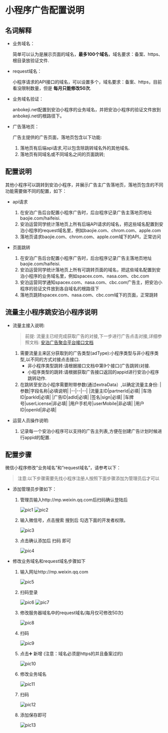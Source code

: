 # 小程序广告配置说明

## 名词解释

* 业务域名：

    简单可以认为是展示页面的域名，**最多100个域名**，域名要求：备案、https、根目录放验证文件.

* request域名：

    小程序请求的API接口的域名，可以设置多个，域名要求：备案、https，目前看没限制数量，但是 **每月只能修改50次**.

* 业务域名验证：

    anbokeji.net配置到安泊小程序的业务域名，并把安泊小程序的验证文件放到anbokeji.net的根路径下。

* 广告落地页：

    广告主提供的广告页面，落地页包含以下功能:
    1. 落地页有后端api请求,可以包含除跳转域名外的其他域名.
    2. 落地页有同域名或不同域名之间的页面跳转;

## 配置说明

其他小程序可以跳转到安泊小程序，并展示广告主广告落地页，落地页包含的不同功能需要做不同的配置，如下：

* api请求
    1. 在安泊广告后台配置小程序广告时，后台程序记录广告主落地页地址baojie.com/haifeisi.
    2. 安泊运营同学统计落地页上所有后端API请求的域名，把这些域名配置到安泊小程序的request域名里，例如baojie.com、chrom.com、apple.com
    3. 落地页请求baojie.com、chrom.com、apple.com域下的API，正常访问

* 页面跳转

    1. 在安泊广告后台配置小程序广告时，后台程序记录广告主落地页地址baojie.com/haifeisi.
    2. 安泊运营同学统计落地页上所有可跳转页面的域名，把这些域名配置到安泊小程序的业务域名里，例如spacex.com、nasa.com、cbc.com
    3. 安泊运营同学通知spacex.com、nasa.com、cbc.com广告主，把安泊小程序的验证文件放到各自域名的根路径下
    4. 落地页跳转spacex.com、nasa.com、cbc.com域下的页面，正常跳转

## 流量主小程序跳安泊小程序说明

* 流量主接入说明:

    > 前提: 流量主已经完成获取广告的对接,下一步进行广告点击对接,详细参照文档: [安泊广告聚合平台接口文档](https://github.com/xyz2020/anbo-public/blob/master/%E5%AE%89%E6%B3%8A%E5%B9%BF%E5%91%8A%E8%81%9A%E5%90%88%E5%B9%B3%E5%8F%B0%E6%8E%A5%E5%8F%A3%E6%96%87%E6%A1%A3.md#9广告跳转)

    1. 需要流量主来区分获取到的广告类型(adType):小程序类型与非小程序类型,以不同的方式对接点击接口.
        * 非小程序类型跳转:请根据接口文档中第9个接口(广告跳转)对接.
        * 小程序类型的跳转:请根据获取广告接口返回的appid进行安泊小程序跳转动作.
    2. 在跳转至安泊小程序需要附带参数(通过extraData）,以确定流量主身份:
        |参数|字段名称|必填说明|
        |--|--|--|
        |流量主ID|partnerId|必填|
        |车场ID|parkId|必填|
        |广告ID|adId|必填|
        |签名|sign|必填|
        |车牌号|userLicense|非必填|
        |用户手机号|userMobile|非必填|
        |用户ID|openId|非必填|

* 运营人员操作说明:

    1. 记录每一个安泊小程序可以支持的广告主列表,方便在创建广告计划时候进行appid的配置.

## 配置步骤

微信小程序修改“业务域名”和“request域名”，请参考以下：

> 注意:以下步骤需要先找小程序注册人按照下面步骤添加为管理员后才可以

* 添加管理员步骤如下：

    1. 管理员输入http://mp.weixin.qq.com后扫码确认登陆后

        ![pic1](https://github.com/xyz2020/docs/blob/master/anbo/%E5%AE%89%E6%B3%8A%E5%B0%8F%E7%A8%8B%E5%BA%8F%E5%B9%BF%E5%91%8A%E9%85%8D%E7%BD%AE%E8%AF%B4%E6%98%8E/pic/图片1.png)
        ![pic2](https://github.com/xyz2020/docs/blob/master/anbo/%E5%AE%89%E6%B3%8A%E5%B0%8F%E7%A8%8B%E5%BA%8F%E5%B9%BF%E5%91%8A%E9%85%8D%E7%BD%AE%E8%AF%B4%E6%98%8E/pic/图片2.png)

    2. 输入微信号，点击搜索 搜到后 勾选下面的开发者权限。

        ![pic3](https://github.com/xyz2020/docs/blob/master/anbo/%E5%AE%89%E6%B3%8A%E5%B0%8F%E7%A8%8B%E5%BA%8F%E5%B9%BF%E5%91%8A%E9%85%8D%E7%BD%AE%E8%AF%B4%E6%98%8E/pic/图片3.png)

    3. 点击确认添加后 扫码 即可

        ![pic4](https://github.com/xyz2020/docs/blob/master/anbo/%E5%AE%89%E6%B3%8A%E5%B0%8F%E7%A8%8B%E5%BA%8F%E5%B9%BF%E5%91%8A%E9%85%8D%E7%BD%AE%E8%AF%B4%E6%98%8E/pic/图片4.png)

* 修改业务域名和request域名步骤如下

    1. 输入网址http://mp.weixin.qq.com

        ![pic5](https://github.com/xyz2020/docs/blob/master/anbo/%E5%AE%89%E6%B3%8A%E5%B0%8F%E7%A8%8B%E5%BA%8F%E5%B9%BF%E5%91%8A%E9%85%8D%E7%BD%AE%E8%AF%B4%E6%98%8E/pic/图片5.png)

    2. 扫码登录

        ![pic6](https://github.com/xyz2020/docs/blob/master/anbo/%E5%AE%89%E6%B3%8A%E5%B0%8F%E7%A8%8B%E5%BA%8F%E5%B9%BF%E5%91%8A%E9%85%8D%E7%BD%AE%E8%AF%B4%E6%98%8E/pic/图片6.png)
        ![pic7](https://github.com/xyz2020/docs/blob/master/anbo/%E5%AE%89%E6%B3%8A%E5%B0%8F%E7%A8%8B%E5%BA%8F%E5%B9%BF%E5%91%8A%E9%85%8D%E7%BD%AE%E8%AF%B4%E6%98%8E/pic/图片7.png)

    3. 修改服务器域名中的request域名(每月仅可修改50次)

        ![pic8](https://github.com/xyz2020/docs/blob/master/anbo/%E5%AE%89%E6%B3%8A%E5%B0%8F%E7%A8%8B%E5%BA%8F%E5%B9%BF%E5%91%8A%E9%85%8D%E7%BD%AE%E8%AF%B4%E6%98%8E/pic/图片8.png)

    4. 扫码

        ![pic9](https://github.com/xyz2020/docs/blob/master/anbo/%E5%AE%89%E6%B3%8A%E5%B0%8F%E7%A8%8B%E5%BA%8F%E5%B9%BF%E5%91%8A%E9%85%8D%E7%BD%AE%E8%AF%B4%E6%98%8E/pic/图片9.png)

    5. 点击➕ 新增 (注意：域名必须是https的并且备案过的)

        ![pic10](https://github.com/xyz2020/docs/blob/master/anbo/%E5%AE%89%E6%B3%8A%E5%B0%8F%E7%A8%8B%E5%BA%8F%E5%B9%BF%E5%91%8A%E9%85%8D%E7%BD%AE%E8%AF%B4%E6%98%8E/pic/图片10.png)

    6. 修改业务域名

        ![pic11](https://github.com/xyz2020/docs/blob/master/anbo/%E5%AE%89%E6%B3%8A%E5%B0%8F%E7%A8%8B%E5%BA%8F%E5%B9%BF%E5%91%8A%E9%85%8D%E7%BD%AE%E8%AF%B4%E6%98%8E/pic/图片11.png)

    7. 扫码

        ![pic12](https://github.com/xyz2020/docs/blob/master/anbo/%E5%AE%89%E6%B3%8A%E5%B0%8F%E7%A8%8B%E5%BA%8F%E5%B9%BF%E5%91%8A%E9%85%8D%E7%BD%AE%E8%AF%B4%E6%98%8E/pic/图片12.png)

    8. 添加保存即可

        ![pic13](https://github.com/xyz2020/docs/blob/master/anbo/%E5%AE%89%E6%B3%8A%E5%B0%8F%E7%A8%8B%E5%BA%8F%E5%B9%BF%E5%91%8A%E9%85%8D%E7%BD%AE%E8%AF%B4%E6%98%8E/pic/图片13.png)
